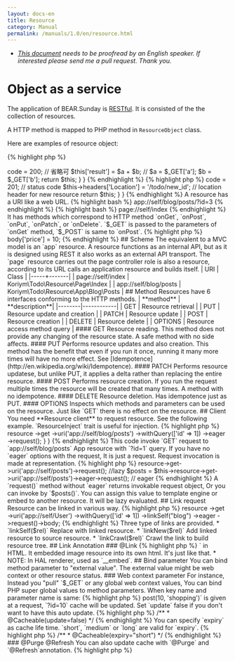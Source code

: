 ```yaml
---
layout: docs-en
title: Resource
category: Manual
permalink: /manuals/1.0/en/resource.html
---
```


 * *[This document](https://github.com/bearsunday/bearsunday.github.io/blob/master/manuals/1.0/en/resource.md) needs to be proofread by an English speaker. If interested please send me a pull request. Thank you.*

# Object as a service

The application of BEAR.Sunday is [RESTful](http://en.wikipedia.org/wiki/Representational_state_transfer). It is consisted of the the collection of resources.

A HTTP method is mapped to PHP method in `ResourceObject` class.

Here are examples of resource object:

{% highlight php %}
<?php
class Index extends ResourceObject
{
    public function onGet($a, $b)
    {
        $this->code = 200; // 省略可
        $this['result'] = $a + $b; // $a = $_GET['a']; $b = $_GET['b'];

        return $this;
    }
}
{% endhighlight %}

{% highlight php %}
<?php
class Todo extends ResourceObject
{
    public function onPost($id, $todo)
    {
        $this->code = 201; // status code
        $this->headers['Location'] = '/todo/new_id'; // location header for new resource
        
        return $this;
    }
}
{% endhighlight %}

A resource has a URI like a web URL. 
{% highlight bash %}
app://self/blog/posts/?id=3
{% endhighlight %}

{% highlight bash %}
page://self/index
{% endhighlight %}
  
It has methods which correspond to HTTP method `onGet`, `onPost`, `onPut`, `onPatch`, or `onDelete`.
`$_GET` is passed to the parameters of `onGet` method, `$_POST` is same to `onPost`. 

{% highlight php %}
<?php
    class User
    {
        public function onGet($id, $todo)
        {
            // $id   <= $_GET['id']
            // $todo <= $_GET['todo']
{% endhighlight %}

The value which format defined by `content-type` header will be passed to PHP method for `onPut`,`onPatch` or `onDelete`.

{% highlight php %}
<?php
    class User
    {
        public function onPut($id, $todo)
        {
            // $id   <= a value encoded `x-www-form-urlencoded` or `application/json`
{% endhighlight %}

The resource status (`code`,`headers` or`body`) is changed by method with given parameters. Then the resource class return itself(`$this`). 

### Syntax sugar

The access to body has a syntax sugar. 
{% highlight php %}
<?php

$this['price'] = 10;
// is same as
$this->body['price'] = 10;
{% endhighlight %}

## Scheme

The equivalent to a MVC model is an `app` resource. A resource functions as an internal API, but as it is designed using REST it also works as an external API transport.
The `page` resource carries out the page controller role is also a resource, according to its URL calls an application resource and builds itself.

| URI | Class |
|-----+-------|
| page://self/index | Koriym\Todo\Resource\Page\Index |
| app://self/blog/posts | Koriym\Todo\Resource\App\Blog\Posts |

## Method

Resources have 6 interfaces conforming to the HTTP methods.

| **method** | **description**|
|--------|------------|
| GET | Resource retrieval |
| PUT | Resource update and creation |
| PATCH | Resource update |
| POST | Resource creation |
| DELETE | Resource delete |
| OPTIONS | Resource access method query |

#### GET 
Resource reading. This method does not provide any changing of the resource state. A safe method with no side affects.

#### PUT 
Performs resource updates and also creation. This method has the benefit that even if you run it once, running it many more times will have no more effect. See [Idempotence](http://en.wikipedia.org/wiki/Idempotence).

#### PATCH

Performs resource updatese, but unlike PUT, it applies a delta rather than replacing the entire resource. 

#### POST 
Performs resource creation. If you run the request multiple times the resource will be created that many times. A method with no idempotence.

#### DELETE 
Resource deletion. Has idempotence just as PUT.

#### OPTIONS 
Inspects which methods and parameters can be used on the resource. Just like `GET` there is no effect on the resource.


## Client

You need **Resource client** to request resource. See the following example. `ResourceInject` trait is useful for injection.

{% highlight php %}
<?php

use BEAR\Sunday\Inject\ResourceInject;

class Index extends ResourceObject
{
    use ResourceInject;

    public function onGet($a, $b)
    {
        $this['post'] = $this
            ->resource
            ->get
            ->uri('app://self/blog/posts')
            ->withQuery(['id' => 1])
            ->eager
            ->request();
    }
}
{% endhighlight %}

This code invoke `GET` request to `app://self/blog/posts` App resource with `?id=1` query.
If you have no `eager` options with the request, It is just a request. Request invocation is made at representation.

{% highlight php %}
<?php
$posts = $this->resource->get->uri('app://self/posts')->request(); //lazy
$posts = $this->resource->get->uri('app://self/posts')->eager->request(); // eager
{% endhighlight %}

A `request()` method without `eager` returns invokable request object, Or you can invoke by `$posts()`.
You can assign this value to template engine or embed to another resource. It will be lazy evaluated.

## Link request

Resource can be linked in various way.

{% highlight php %}
<?php
$blog = $this
    ->resource
    ->get
    ->uri('app://self/User')
    ->withQuery(['id' => 1])
    ->linkSelf("blog")
    ->eager
    ->request()->body;
{% endhighlight %}

Three type of links are provided. 

 * `linkSelf($rel)` Replace with linked resource.
 * `linkNew($rel)`  Add linked resource to source resource.
 * `linkCrawl($rel)` Crawl the link to build resource tree.

## Link Annotation

### @Link
{% highlight php %}
<?php
    /**
     * @Link(rel="profile", href="/profile{?id}")
     */
    public function onGet($id)
{% endhighlight %}

Set the link with `rel` key name and `href` resource URI. 

 * NOTE: In `hal` context, `@Link` is used for HAL link.

{% highlight php %}
<?php
use BEAR\Resource\Annotation\Link;

/**
 * @Link(crawl="post-tree", rel="post", href="app://self/post?author_id={id}")
 */
public function onGet($id = null)
{% endhighlight %}

A `crawl` tagged link will be [crawled](https://github.com/koriym/BEAR.Resource#crawl) with `linkCrawl`.

Found more info about the `@Link` at  BEAR.Resource [README](https://github.com/bearsunday/BEAR.Resource/blob/1.x/README.md).

### @Embed
{% highlight php %}
<?php
use BEAR\Resource\Annotation\Embed;

    /**
     * @Embed(rel="website", src="/website{?id}")
     */
    public function onGet($id)
{% endhighlight %}

You can embed another resource in `src`. Imagine  `<img src="...">` in HTML. It embedded image resource into its own html. It's just like that.

 * NOTE: In HAL renderer, used as `__embed`.

## Bind parameter

You can bind method parameter to "external value". The external value might be web context or other resource status.

### Web context parameter

For instance, Instead you "pull" `$_GET` or any global web context values, You can bind PHP super global values to method parameters.

When key name and parameter name is same:

{% highlight php %}
<?php
use Ray\WebContextParam\Annotation\QueryParam;

    /**
     * @QueryParam("id")
     */
    public function foo($id = null)
    {
      // $id = $_GET['id'];
{% endhighlight %}


Specify `key` and `param` if it is not matched.

{% highlight php %}
<?php
use Ray\WebContextParam\Annotation\CookieParam;

    /**
     * @CookieParam(key="id", param="tokenId")
     */
    public function foo($tokenId = null)
    {
      // $tokenId = $_COOKIE['id'];
{% endhighlight %}

full list

{% highlight php %}
<?php

use Ray\WebContextParam\Annotation\QueryParam;
use Ray\WebContextParam\Annotation\CookieParam;
use Ray\WebContextParam\Annotation\EnvParam;
use Ray\WebContextParam\Annotation\FormParam;
use Ray\WebContextParam\Annotation\ServerParam;

    /**
     * @QueryParam(key="id", param="userId")
     * @CookieParam(key="id", param="tokenId")
     * @EnvParam("app_mode")
     * @FormParam("token")
     * @ServerParam(key="SERVER_NAME", param="server")
     */
    public function foo($userId = null, $tokenId = "0000", $app_mode = null, $token = null, $server = null)
    {
       // $userId   = $_GET['id'];
       // $tokenId  = $_COOKIE['id'] or "0000" when unset;
       // $app_mode = $_ENV['app_mode'];
       // $token    = $_POST['token'];
       // $server   = $_SERVER['SERVER_NAME'];
{% endhighlight %}

This `bind parameter` is very useful for testing.

### Resource Parameter

We can bind the status of other resource to parameter with `@ResourceParam` annotation.

{% highlight php %}
<?php
/**
 * @ResourceParam(param=“name”, uri="app://self//login#nickname")
 */
public function onGet($name)
{
{% endhighlight %}

In this example, `nickname` of `app://self//login` is bound to `$name`.

## Resource cache

### @Cacheable

{% highlight php %}
<?php
/**
 * @Cacheable
 * @Etag
 */
class User extends ResourceObject
{% endhighlight %}

`@Cacheable` annotated resource object works as cache without time limit.
Cache is updated not by expiry time (unless you specify) but any no GET request in same class. (Parameter is looked to determine identify)

`@Cacheable` annotated resource object will have `Last-Modified` and `ETag` headers.

{% highlight php %}
<?php

/**
 * @Cacheable
 * @Etag
 */
class Todo
{
    public function onGet($id)
    {
        // read
    }

    public function onPost($id, $name)
    {
        // update
    }
}
{% endhighlight %}

For instance, when `->post(10, 'shopping')` is given at a request, `?id=10` cache will be updated.
Set `update` false if you don't want to have this auto update.

{% highlight php %}
/**
 * @Cacheable(update=false)
 */
{% endhighlight %}

You can specify `expiry` as cache life time. `short`, `medium` or `long` are valid for `expiry`.

{% highlight php %}
/**
 * @Cacheable(expiry="short")
 */
{% endhighlight %}


### @Purge @Refresh

You can also update cache with `@Purge` and `@Refresh`annotation.

{% highlight php %}
<?php
/**
 * @Purge(uri="app://self/user/friend?user_id={id}")
 * @Refresh(uri="app://self/user/profile?user_id={id}")
 */
public function onPut($id, $name, $age)
{% endhighlight %}

You can update another resource class and multiple resource at once. `@Purge` delete cache. `@Refresh` recreate cache data.


### @Etag

When HTTP request contains `Etag` and contents is not modified, `304 Not Modified` will be responded.
